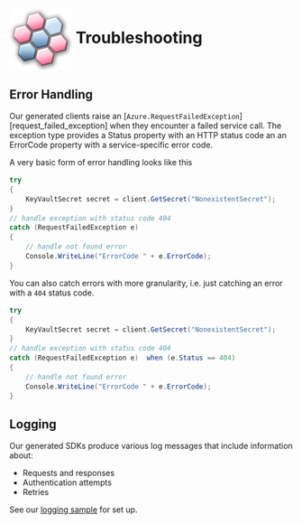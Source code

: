 # <img align="center" src="../images/logo.png">  Troubleshooting

## Error Handling

Our generated clients raise an [`Azure.RequestFailedException`][request_failed_exception] when they encounter a failed service call.
The exception type provides a Status property with an HTTP status code an an ErrorCode property with a service-specific error code.

A very basic form of error handling looks like this

```csharp
try
{
    KeyVaultSecret secret = client.GetSecret("NonexistentSecret");
}
// handle exception with status code 404
catch (RequestFailedException e)
{
    // handle not found error
    Console.WriteLine("ErrorCode " + e.ErrorCode);
}
```

You can also catch errors with more granularity, i.e. just catching an error with a `404` status code.

```csharp
try
{
    KeyVaultSecret secret = client.GetSecret("NonexistentSecret");
}
// handle exception with status code 404
catch (RequestFailedException e)  when (e.Status == 404)
{
    // handle not found error
    Console.WriteLine("ErrorCode " + e.ErrorCode);
}
```


## Logging

Our generated SDKs produce various log messages that include information about:

* Requests and responses
* Authentication attempts
* Retries

See our [logging sample][logging_sample] for set up.

<!-- LINKS -->
[logging_sample]: https://github.com/Azure/azure-sdk-for-net/blob/master/sdk/core/Azure.Core/samples/Diagnostics.md#logging
